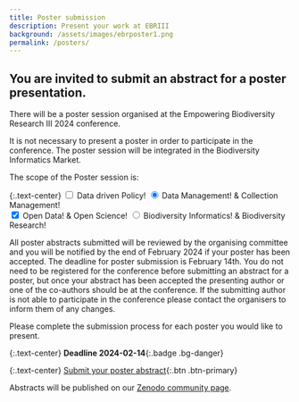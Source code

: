 ```yaml
---
title: Poster submission
description: Present your work at EBRIII
background: /assets/images/ebrposter1.png
permalink: /posters/
---
```


## You are invited to submit an abstract for a poster presentation.

There will be a poster session organised at the Empowering Biodiversity Research III 2024 conference.

It is not necessary to present a poster in order to participate in the conference. The poster session will be integrated in the Biodiversity Informatics Market. 

The scope of the Poster session is:

{:.text-center}
<input type="checkbox" class="btn-check" id="btn-check-outlined" autocomplete="off">
<label class="btn btn-outline-primary" for="btn-check-outlined">Data driven Policy!</label>
<input type="radio" class="btn-check" name="options-outlined" id="success-outlined" autocomplete="off" checked>
<label class="btn btn-outline-success" for="success-outlined">Data Management! & Collection Management!</label><br>
<input type="checkbox" class="btn-check" id="btn-check-2-outlined" checked autocomplete="off">
<label class="btn btn-outline-secondary" for="btn-check-2-outlined">Open Data! & Open Science!</label>
<input type="radio" class="btn-check" name="options-outlined" id="danger-outlined" autocomplete="off">
<label class="btn btn-outline-danger" for="danger-outlined">Biodiversity Informatics! & Biodiversity Research!</label>


All poster abstracts submitted will be reviewed by the organising committee and you will be notified by the end of February 2024 if your poster has been accepted. The deadline for poster submission is February 14th.
You do not need to be registered for the conference before submitting an abstract for a poster, but once your abstract has been accepted the presenting author or one of the co-authors should be at the conference.
If the submitting author is not able to participate in the conference please contact the organisers to inform them of any changes. 

Please complete the submission process for each poster you would like to present.

{:.text-center}
**Deadline 2024-02-14**{:.badge .bg-danger}

{:.text-center}
[Submit your poster abstract](https://forms.gle/v4H9UHLpRMUAU4Y26){:.btn .btn-primary}

Abstracts will be published on our [Zenodo community page](https://zenodo.org/communities/empoweringbiodiversityresearch).
